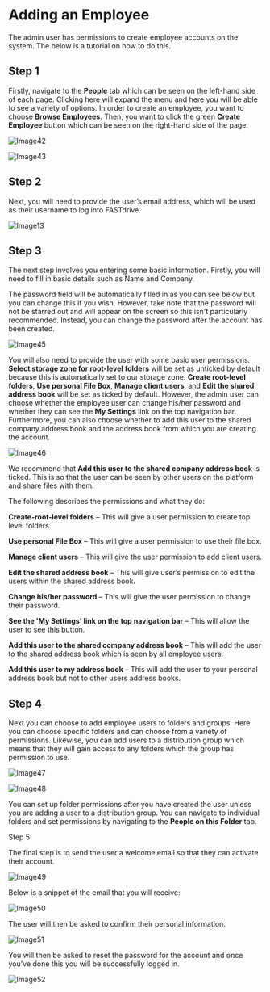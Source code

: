 # Adding an Employee

The admin user has permissions to create employee accounts on the system. The below is a tutorial on how to do this.

## Step 1

Firstly, navigate to the __People__ tab which can be seen on the left-hand side of each page. Clicking here will expand the menu and here you will be able to see a variety of options. In order to create an employee, you want to choose __Browse Employees__. Then, you want to click the green __Create Employee__ button which can be seen on the right-hand side of the page.

![Image42](files/Image42.png)

![Image43](files/Image43.png)

## Step 2

Next, you will need to provide the user’s email address, which will be used as their username to log into FASTdrive.

![Image13](files/Image13.png)

## Step 3

The next step involves you entering some basic information. Firstly, you will need to fill in basic details such as Name and Company.

The password field will be automatically filled in as you can see below but you can change this if you wish. However, take note that the password will not be starred out and will appear on the screen so this isn't particularly recommended. Instead, you can change the password after the account has been created.

![Image45](files/Image45.png)

You will also need to provide the user with some basic user permissions. __Select storage zone for root-level folders__ will be set as unticked by default because this is automatically set to our storage zone. __Create root-level folders__, __Use personal File Box__, __Manage client users__, and __Edit the shared address book__ will be set as ticked by default. However, the admin user can choose whether the employee user can change his/her password and whether they can see the __My Settings__ link on the top navigation bar. Furthermore, you can also choose whether to add this user to the shared company address book and the address book from which you are creating the account.

![Image46](files/Image46.png)

We recommend that __Add this user to the shared company address book__ is ticked. This is so that the user can be seen by other users on the platform and share files with them.

The following describes the permissions and what they do:

__Create-root-level folders__ – This will give a user permission to create top level folders.

__Use personal File Box__ – This will give a user permission to use their file box.

__Manage client users__ – This will give the user permission to add client users.

__Edit the shared address book__ – This will give user’s permission to edit the users within the shared address book.

__Change his/her password__ – This will give the user permission to change their password.

__See the 'My Settings’ link on the top navigation bar__ – This will allow the user to see this button.

__Add this user to the shared company address book__ – This will add the user to the shared address book which is seen by all employee users.

__Add this user to my address book__ – This will add the user to your personal address book but not to other users address books.

## Step 4

Next you can choose to add employee users to folders and groups. Here you can choose specific folders and can choose from a variety of permissions. Likewise, you can add users to a distribution group which means that they will gain access to any folders which the group has permission to use.

![Image47](files/Image47.png)

![Image48](files/Image48.png)

You can set up folder permissions after you have created the user unless you are adding a user to a distribution group. You can navigate to individual folders and set permissions by navigating to the __People on this Folder__ tab.

Step 5:

The final step is to send the user a welcome email so that they can activate their account.

![Image49](files/Image49.png)

Below is a snippet of the email that you will receive:

![Image50](files/Image50.png)

The user will then be asked to confirm their personal information.

![Image51](files/Image51.png)

You will then be asked to reset the password for the account and once you’ve done this you will be successfully logged in.

![Image52](files/Image52.png)
